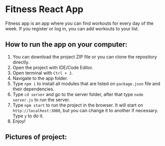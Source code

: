 # Fitness React App

Fitness app is an app where you can find workouts for every day of the week. If you register or log in, you can add workouts to your list.

## How to run the app on your computer:

1. You can download the project ZIP file or you can clone the repository directly.
2. Open the project with IDE/Code Editor.
3. Open terminal with `Ctrl + J`.
4. Navigate to the app folder.
5. Type `npm i` to install all modules that are listed on `package.json` file and their dependencies.
6. Type `cd server` and go to the server folder, after that type `node server.js` to run the server.
7. Type `npm start` to run the project in the browser. It will start on `http://localhost:3000`, but you can change it to another if necessary. Type `y` to do it.
8. Enjoy!

## Pictures of project:


